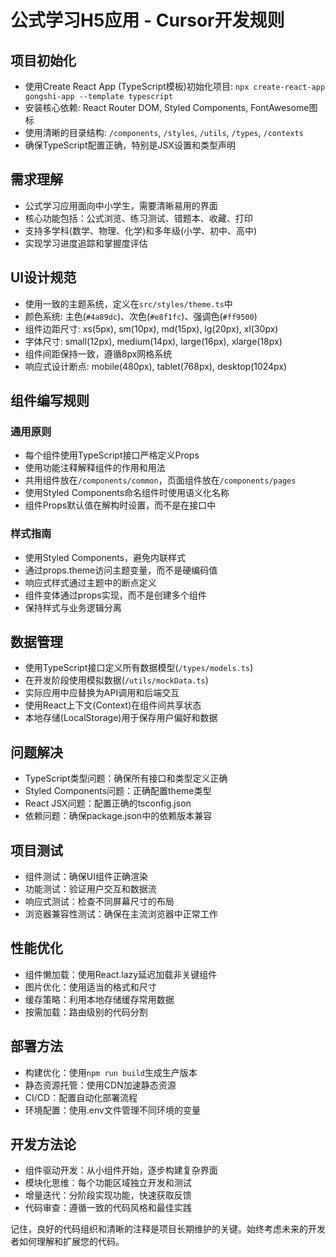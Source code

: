 # 公式学习H5应用 - Cursor开发规则

## 项目初始化

- 使用Create React App (TypeScript模板)初始化项目: `npx create-react-app gongshi-app --template typescript`
- 安装核心依赖: React Router DOM, Styled Components, FontAwesome图标
- 使用清晰的目录结构: `/components`, `/styles`, `/utils`, `/types`, `/contexts`
- 确保TypeScript配置正确，特别是JSX设置和类型声明

## 需求理解

- 公式学习应用面向中小学生，需要清晰易用的界面
- 核心功能包括：公式浏览、练习测试、错题本、收藏、打印
- 支持多学科(数学、物理、化学)和多年级(小学、初中、高中)
- 实现学习进度追踪和掌握度评估

## UI设计规范

- 使用一致的主题系统，定义在`src/styles/theme.ts`中
- 颜色系统: 主色(`#4a89dc`)、次色(`#e8f1fc`)、强调色(`#ff9500`)
- 组件边距尺寸: xs(5px), sm(10px), md(15px), lg(20px), xl(30px)
- 字体尺寸: small(12px), medium(14px), large(16px), xlarge(18px)
- 组件间距保持一致，遵循8px网格系统
- 响应式设计断点: mobile(480px), tablet(768px), desktop(1024px)

## 组件编写规则

### 通用原则

- 每个组件使用TypeScript接口严格定义Props
- 使用功能注释解释组件的作用和用法
- 共用组件放在`/components/common`，页面组件放在`/components/pages`
- 使用Styled Components命名组件时使用语义化名称
- 组件Props默认值在解构时设置，而不是在接口中

### 样式指南

- 使用Styled Components，避免内联样式
- 通过props.theme访问主题变量，而不是硬编码值
- 响应式样式通过主题中的断点定义
- 组件变体通过props实现，而不是创建多个组件
- 保持样式与业务逻辑分离

## 数据管理

- 使用TypeScript接口定义所有数据模型(`/types/models.ts`)
- 在开发阶段使用模拟数据(`/utils/mockData.ts`)
- 实际应用中应替换为API调用和后端交互
- 使用React上下文(Context)在组件间共享状态
- 本地存储(LocalStorage)用于保存用户偏好和数据

## 问题解决

- TypeScript类型问题：确保所有接口和类型定义正确
- Styled Components问题：正确配置theme类型
- React JSX问题：配置正确的tsconfig.json
- 依赖问题：确保package.json中的依赖版本兼容

## 项目测试

- 组件测试：确保UI组件正确渲染
- 功能测试：验证用户交互和数据流
- 响应式测试：检查不同屏幕尺寸的布局
- 浏览器兼容性测试：确保在主流浏览器中正常工作

## 性能优化

- 组件懒加载：使用React.lazy延迟加载非关键组件
- 图片优化：使用适当的格式和尺寸
- 缓存策略：利用本地存储缓存常用数据
- 按需加载：路由级别的代码分割

## 部署方法

- 构建优化：使用`npm run build`生成生产版本
- 静态资源托管：使用CDN加速静态资源
- CI/CD：配置自动化部署流程
- 环境配置：使用.env文件管理不同环境的变量

## 开发方法论

- 组件驱动开发：从小组件开始，逐步构建复杂界面
- 模块化思维：每个功能区域独立开发和测试
- 增量迭代：分阶段实现功能，快速获取反馈
- 代码审查：遵循一致的代码风格和最佳实践

记住，良好的代码组织和清晰的注释是项目长期维护的关键。始终考虑未来的开发者如何理解和扩展您的代码。 